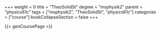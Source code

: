 +++
weight = 0
title = "TheoSolidSt"
degree = "msphysik2"
parent = "physics61c"
tags = ["msphysik2", "TheoSolidSt", "physics61c"]
categories = ["course"]
bookCollapseSection = false
+++

{{< genCoursePage >}}
